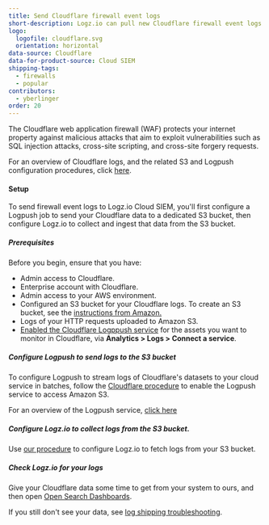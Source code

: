 ```yaml
---
title: Send Cloudflare firewall event logs
short-description: Logz.io can pull new Cloudflare firewall event logs straight from your S3 bucket every few seconds.
logo:
  logofile: cloudflare.svg 
  orientation: horizontal
data-source: Cloudflare
data-for-product-source: Cloud SIEM
shipping-tags:
  - firewalls
  - popular
contributors:
  - yberlinger
order: 20
---
```


The Cloudflare web application firewall (WAF) protects your internet property against malicious attacks that aim to exploit vulnerabilities such as SQL injection attacks, cross-site scripting, and cross-site forgery requests.

For an overview of Cloudflare logs, and the related S3 and Logpush configuration procedures, click [here](https://developers.cloudflare.com/logs/).

#### Setup

To send firewall event logs to Logz.io Cloud SIEM, you'll first configure a Logpush job to send your Cloudflare data to a dedicated S3 bucket, then configure Logz.io to collect and ingest that data from the S3 bucket. 

##### Prerequisites

Before you begin, ensure that you have: 

+ Admin access to Cloudflare.
+ Enterprise account with Cloudflare.
+ Admin access to your AWS environment.
+ Configured an S3 bucket for your Cloudflare logs.
  To create an S3 bucket, see the [instructions from Amazon.](https://docs.aws.amazon.com/AmazonS3/latest/userguide/creating-bucket.html)
+ Logs of your HTTP requests uploaded to Amazon S3.
+ [Enabled the Cloudflare Logppush service](https://developers.cloudflare.com/logs/get-started/logpush-dashboard) for the assets you want to monitor in Cloudflare, via **Analytics > Logs > Connect a service**.


<div class="tasklist">

##### Configure Logpush to send logs to the S3 bucket

To configure Logpush to stream logs of Cloudflare's datasets to your cloud service in batches, follow the [Cloudflare procedure](https://developers.cloudflare.com/logs/get-started/enable-destinations/aws-s3/) to enable the Logpush service to access Amazon S3. <!--  deprecated link (https://developers.cloudflare.com/logs/logpush/aws-s3  -->

For an overview of the Logpush service, [click here](https://developers.cloudflare.com/logs/about)

##### Configure Logz.io to collect logs from the S3 bucket. 

Use [our procedure](https://docs.logz.io/shipping/log-sources/s3-bucket.html#configure-logzio-to-fetch-logs-from-an-s3-bucket) to configure Logz.io to fetch logs from your S3 bucket.


##### Check Logz.io for your logs

Give your Cloudflare data some time to get from your system to ours, and then open [Open Search Dashboards](https://app.logz.io/#/dashboard/osd).

If you still don't see your data, see [log shipping troubleshooting]({{site.baseurl}}/user-guide/log-shipping/log-shipping-troubleshooting.html).

</div>

